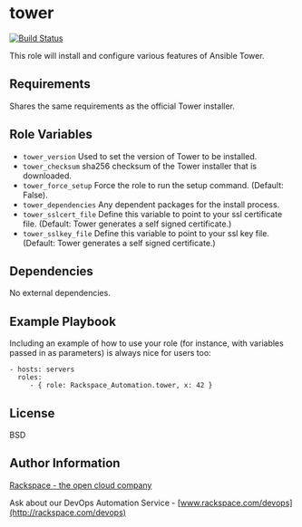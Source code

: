 tower
========

[![Build Status](https://drone-opsdev.rax.io/github.com/rack-roles/tower/status.svg?branch=master)](https://drone-opsdev.rax.io/github.com/rack-roles/tower)

This role will install and configure various features of Ansible Tower.

Requirements
------------

Shares the same requirements as the official Tower installer.

Role Variables
--------------

* `tower_version` Used to set the version of Tower to be installed.
* `tower_checksum` sha256 checksum of the Tower installer that is downloaded.
* `tower_force_setup` Force the role to run the setup command. (Default: False).
* `tower_dependencies` Any dependent packages for the install process.
* `tower_sslcert_file` Define this variable to point to your ssl certificate file. (Default: Tower generates a self signed certificate.)
* `tower_sslkey_file` Define this variable to point to your ssl key file. (Default: Tower generates a self signed certificate.)

Dependencies
------------

No external dependencies.

Example Playbook
-------------------------

Including an example of how to use your role (for instance, with variables passed in as parameters) is always nice for users too:

    - hosts: servers
      roles:
         - { role: Rackspace_Automation.tower, x: 42 }

License
-------

BSD

Author Information
------------------

[Rackspace - the open cloud company](http://rackspace.com)

Ask about our DevOps Automation Service - [www.rackspace.com/devops](http://rackspace.com/devops)
